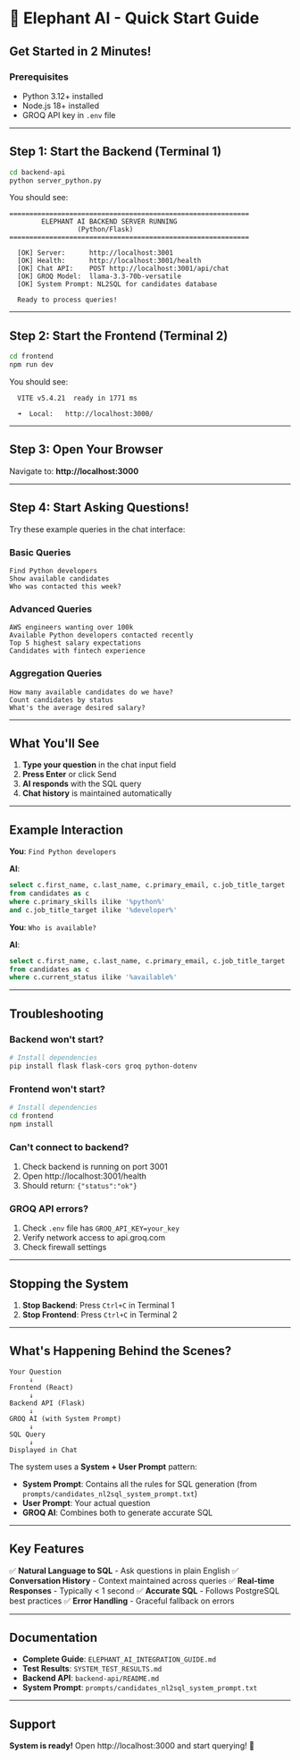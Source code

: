 # 🐘 Elephant AI - Quick Start Guide

## Get Started in 2 Minutes!

### Prerequisites
- Python 3.12+ installed
- Node.js 18+ installed
- GROQ API key in `.env` file

---

## Step 1: Start the Backend (Terminal 1)

```bash
cd backend-api
python server_python.py
```

You should see:
```
============================================================
        ELEPHANT AI BACKEND SERVER RUNNING
                 (Python/Flask)
============================================================

  [OK] Server:      http://localhost:3001
  [OK] Health:      http://localhost:3001/health
  [OK] Chat API:    POST http://localhost:3001/api/chat
  [OK] GROQ Model:  llama-3.3-70b-versatile
  [OK] System Prompt: NL2SQL for candidates database

  Ready to process queries!
```

---

## Step 2: Start the Frontend (Terminal 2)

```bash
cd frontend
npm run dev
```

You should see:
```
  VITE v5.4.21  ready in 1771 ms

  ➜  Local:   http://localhost:3000/
```

---

## Step 3: Open Your Browser

Navigate to: **http://localhost:3000**

---

## Step 4: Start Asking Questions!

Try these example queries in the chat interface:

### Basic Queries
```
Find Python developers
Show available candidates
Who was contacted this week?
```

### Advanced Queries
```
AWS engineers wanting over 100k
Available Python developers contacted recently
Top 5 highest salary expectations
Candidates with fintech experience
```

### Aggregation Queries
```
How many available candidates do we have?
Count candidates by status
What's the average desired salary?
```

---

## What You'll See

1. **Type your question** in the chat input field
2. **Press Enter** or click Send
3. **AI responds** with the SQL query
4. **Chat history** is maintained automatically

---

## Example Interaction

**You**: `Find Python developers`

**AI**:
```sql
select c.first_name, c.last_name, c.primary_email, c.job_title_target
from candidates as c
where c.primary_skills ilike '%python%'
and c.job_title_target ilike '%developer%'
```

**You**: `Who is available?`

**AI**:
```sql
select c.first_name, c.last_name, c.primary_email, c.job_title_target
from candidates as c
where c.current_status ilike '%available%'
```

---

## Troubleshooting

### Backend won't start?
```bash
# Install dependencies
pip install flask flask-cors groq python-dotenv
```

### Frontend won't start?
```bash
# Install dependencies
cd frontend
npm install
```

### Can't connect to backend?
1. Check backend is running on port 3001
2. Open http://localhost:3001/health
3. Should return: `{"status":"ok"}`

### GROQ API errors?
1. Check `.env` file has `GROQ_API_KEY=your_key`
2. Verify network access to api.groq.com
3. Check firewall settings

---

## Stopping the System

1. **Stop Backend**: Press `Ctrl+C` in Terminal 1
2. **Stop Frontend**: Press `Ctrl+C` in Terminal 2

---

## What's Happening Behind the Scenes?

```
Your Question
     ↓
Frontend (React)
     ↓
Backend API (Flask)
     ↓
GROQ AI (with System Prompt)
     ↓
SQL Query
     ↓
Displayed in Chat
```

The system uses a **System + User Prompt** pattern:
- **System Prompt**: Contains all the rules for SQL generation (from `prompts/candidates_nl2sql_system_prompt.txt`)
- **User Prompt**: Your actual question
- **GROQ AI**: Combines both to generate accurate SQL

---

## Key Features

✅ **Natural Language to SQL** - Ask questions in plain English
✅ **Conversation History** - Context maintained across queries
✅ **Real-time Responses** - Typically < 1 second
✅ **Accurate SQL** - Follows PostgreSQL best practices
✅ **Error Handling** - Graceful fallback on errors

---

## Documentation

- **Complete Guide**: `ELEPHANT_AI_INTEGRATION_GUIDE.md`
- **Test Results**: `SYSTEM_TEST_RESULTS.md`
- **Backend API**: `backend-api/README.md`
- **System Prompt**: `prompts/candidates_nl2sql_system_prompt.txt`

---

## Support

**System is ready!** Open http://localhost:3000 and start querying! 🚀

